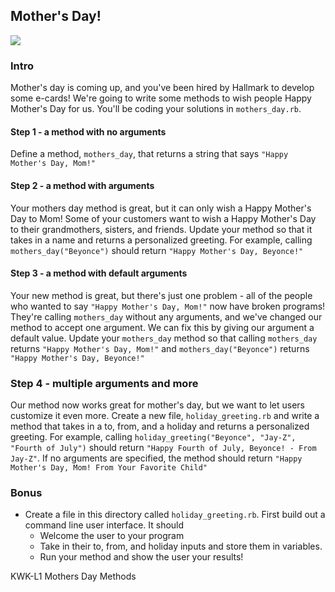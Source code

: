 ## Mother's Day!

<img src = "http://forthemommas.com/wp-content/uploads/2015/05/hallmark.jpg">

### Intro

Mother's day is coming up, and you've been hired by Hallmark to develop some e-cards! We're going to write some methods to wish people Happy Mother's Day for us. You'll be coding your solutions in `mothers_day.rb`.

#### Step 1 - a method with no arguments

Define a method, `mothers_day`, that returns a string that says `"Happy Mother's Day, Mom!"`

#### Step 2 - a method with arguments

Your mothers day method is great, but it can only wish a Happy Mother's Day to Mom! Some of your customers want to wish a Happy Mother's Day to their grandmothers, sisters, and friends. Update your method so that it takes in a name and returns a personalized greeting. For example, calling `mothers_day("Beyonce")` should return `"Happy Mother's Day, Beyonce!"`

#### Step 3 - a method with default arguments

Your new method is great, but there's just one problem - all of the people who wanted to say `"Happy Mother's Day, Mom!"` now have broken programs! They're calling `mothers_day` without any arguments, and we've changed our method to accept one argument. We can fix this by giving our argument a default value. Update your `mothers_day` method so that calling `mothers_day` returns `"Happy Mother's Day, Mom!"` and `mothers_day("Beyonce")` returns `"Happy Mother's Day, Beyonce!"`

### Step 4 - multiple arguments and more

Our method now works great for mother's day, but we want to let users customize it even more. Create a new file, `holiday_greeting.rb` and write a method that takes in a to, from, and a holiday and returns a personalized greeting. For example, calling `holiday_greeting("Beyonce", "Jay-Z", "Fourth of July")` should return `"Happy Fourth of July, Beyonce! - From Jay-Z"`. If no arguments are specified, the method should return `"Happy Mother's Day, Mom! From Your Favorite Child"`

### Bonus

+ Create a file in this directory called `holiday_greeting.rb`. First build out a command line user interface. It should
	+ Welcome the user to your program
	+ Take in their to, from, and holiday inputs and store them in variables.
	+ Run your method and show the user your results!



<p data-visibility='hidden'>KWK-L1 Mothers Day Methods</p>
